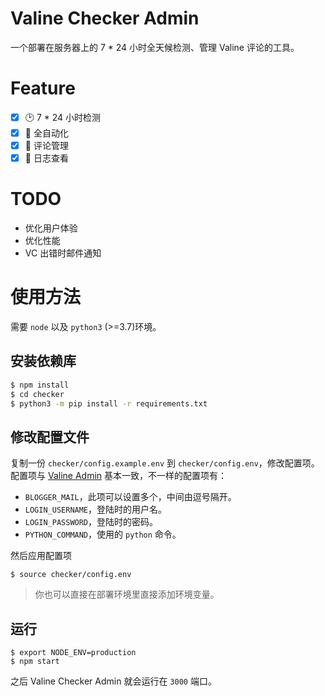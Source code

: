 # Valine Checker Admin
一个部署在服务器上的 7 * 24 小时全天候检测、管理 Valine 评论的工具。

# Feature
- [x] 🕑 7 * 24 小时检测  
- [x] 🤖 全自动化  
- [x] 🎉 评论管理  
- [x] 📝 日志查看

# TODO
- 优化用户体验
- 优化性能
- VC 出错时邮件通知

# 使用方法
需要 `node` 以及 `python3` (>=3.7)环境。
## 安装依赖库
```bash
$ npm install
$ cd checker
$ python3 -m pip install -r requirements.txt
```
## 修改配置文件
复制一份 `checker/config.example.env` 到 `checker/config.env`，修改配置项。  
配置项与 [Valine Admin](https://github.com/DesertsP/Valine-Admin#快速部署) 基本一致，不一样的配置项有：
- `BLOGGER_MAIL`，此项可以设置多个，中间由逗号隔开。
- `LOGIN_USERNAME`，登陆时的用户名。
- `LOGIN_PASSWORD`，登陆时的密码。
- `PYTHON_COMMAND`，使用的 `python` 命令。

然后应用配置项
```shell
$ source checker/config.env
```
> 你也可以直接在部署环境里直接添加环境变量。

## 运行
```shell
$ export NODE_ENV=production
$ npm start
```
之后 Valine Checker Admin 就会运行在 `3000` 端口。
